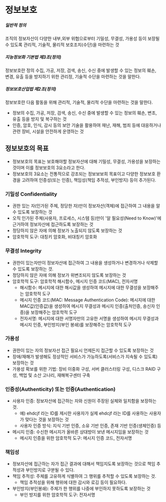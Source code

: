 # 정보보호
##### 일반적 정의
조직의 정보자산이 다양한 내부,외부 위협으로부터 기밀성, 무결성, 가용성 등이 보장될 수 있도록 관리적, 기술적, 물리적 보호조치(수단)을 마련하는 것

##### 지능정보화 기본법 제3조(정의)
정보보호란 정의 수집, 가공, 저장, 검색, 송신, 수신 중에 발생할 수 있는 정보의 훼손, 변경, 유출 등을 방지하기 위한 관리정, 기술적 수단을 마련하는 것을 말한다. 

##### 정보보호산업법 제2조(정의)
정보보호란 다음 활동을 위해 관리적, 기술적, 물리적 수단을 마련하는 것을 말한다.
  * 정보의 수집, 가공, 저장, 검색, 송신, 수신 중에 발생할 수 있는 정보의 훼손, 변조, 유출 등을 방지 및 복구하는 것
  * 인증, 암호, 인식, 감시 등의 보안 기술을 활용하여 재난, 재해, 범죄 등에 대응하거나 관련 장비, 시설을 안전하게 운영하는 것

## 정보보호의 목표
* 정보보호의 목표는 보호해야할 정보자산에 대해 기밀성, 무결성, 가용성을 보장하는 것이며 이를 정보보호의 3요소라고 한다. 
* 정보보호의 3요소는 전통적으로 강조되는 정보보보희 목표이고 다양한 정보보호 환경을 고려하여 인증성(또는 인증), 책임성(책임 추적성, 부인방지) 등이 추가된다. 

### 기밀성 Confidentiality
* 권한 있는 자(인가된 주체, 정당한 자)만이 정보자산(객체)에 접근하여 그 내용을 알 수 있도록 보장하는 것
* 오직 인가된 주체(사용자, 프로세스, 시스템 등)만이 '알 필요성(Need to Know)'에 근거하여 정보자산에 접근하도록 보장하는 것
* 정당하지 않은 자에 의해 정보가 노출되지 않도록 보장하는 것
* 암호학적 도구: 대칭키 암호화, 비대칭키 암호화

### 무결성 Integrity
* 권한이 있는자만이 정보자산에 접근하여 그 내용을 생성하거나 변경하거나 삭제할 수 있도록 보장하는 것.
* 정당하지 않은 자에 의해 정보가 위변조되지 않도록 보장하는 것
* 암호학적 도구: 암호학적 해시함수, 메시지 인증 코드(MAC), 전자서명
  * 해시함수: 메시지에 대한 해시값을 생성하여 메시지에 대한 무결성을 보장해주는 암호학적 도구
  * 메시지 인증 코드(MAC: Message Authentication Code): 메시지에 대한 MAC값(인증값)을 생성하여 메시지 무결성과 메시지 인증(출처인증, 송신자 인증)을 보장해주는 암호학적 도구
  * 전자서명: 메시지에 대한 서명자만의 고유한 서명을 생성하여 메시지 무결성과 메시지 인증, 부인방지(부인 봉쇄)를 보장해주는 암호학적 도구

### 가용성
* 권한이 있는 자의 정보자선 접근 필요시 언제든지 접근할 수 있도록 보장하는 것
* 장애/재해가 발생해도 정상적인 서비스가 가능하도록(서비스가 지속될 수 있도록) 보장하는 것
* 가용성 확보를 위한 기법: 장비 이중화 구성, 서버 클러스터링 구성, 디스크 RAID 구성, 백업 및 소산 고나리, 재해복구센터 구축

### 인증성(Authenticity) 또는 인증(Authentication)
* 사용자 인증: 정보자산에 접근하는 자와 신원이 주장된 실체와 일치함을 보장하는 것.
  * 예) ehdcjf 라는 ID를 제시한 사용자가 실제 ehdcjf 라는 ID를 사용하는 사용자가 맞다는 것을 보장하는 것
  * 사용자 인증 방식: 지식 기반 인증, 소유 기반 인증, 존재 기반 인증(생체인증) 등
* 메시지 인증: 수신한 메시지가 올바른 상대방이 보낸 메시지임을 보장하는 것
  * 메시지 인증을 위한 암호학적 도구: 메시지 인증 코드, 전자서명


### 책임성
* 정보자산에 접근하는 자가 접근 결과에 대해서 책임지도록 보장하는 것으로 책임 추적성과 부인방지로 구분될 수 있다. 
* 책임 추적성: 주체를 고유하게 식별하여 그 행위를 추적할 수 있도록 보장하는 것. 
  * 책임 추적성을 위해 행위에 대한 감시와 로깅 등이 필요하다. 
* 부인방지(부인봉쇄): 주체가 한 행위를 나중에 부인하지 못하도록 보장하는 것
  * 부인 방지를 위한 암호학적 도구: 전자서명

